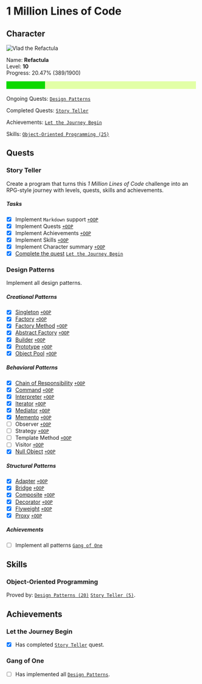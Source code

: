 # 1 Million Lines of Code

## Character

<img src="https://github.com/Refactula.png" alt="Vlad the Refactula" width="200px"/>

Name: **Refactula**  
Level: **10**  
Progress: 20.47% (389/1900)  

![Progress: 20.47%](Story/files/progress-bar.png)

Ongoing Quests: [`Design Patterns`](#design-patterns)

Completed Quests: [`Story Teller`](#story-teller)

Achievements: [`Let the Journey Begin`](#let-the-journey-begin)

Skills: [`Object-Oriented Programming (25)`](#object-oriented-programming)

## Quests

### Story Teller

Create a program that turns this *1 Million Lines of Code* challenge into an RPG-style journey with levels, quests, skills and achievements.

##### Tasks

* [x] Implement `Markdown` support [`+OOP`](#object-oriented-programming)
* [x] Implement Quests [`+OOP`](#object-oriented-programming)
* [x] Implement Achievements [`+OOP`](#object-oriented-programming)
* [x] Implement Skills [`+OOP`](#object-oriented-programming)
* [x] Implement Character summary [`+OOP`](#object-oriented-programming)
* [x] [Complete the quest](Story/src/main/java/refactula/story) [`Let the Journey Begin`](#let-the-journey-begin)

### Design Patterns

Implement all design patterns.

##### Creational Patterns

* [x] [Singleton](DesignPatterns/src/main/java/refactula/design/patterns/creational/singleton) [`+OOP`](#object-oriented-programming)
* [x] [Factory](DesignPatterns/src/main/java/refactula/design/patterns/creational/factory) [`+OOP`](#object-oriented-programming)
* [x] [Factory Method](DesignPatterns/src/main/java/refactula/design/patterns/creational/factory_method) [`+OOP`](#object-oriented-programming)
* [x] [Abstract Factory](DesignPatterns/src/main/java/refactula/design/patterns/creational/abstract_factory) [`+OOP`](#object-oriented-programming)
* [x] [Builder](DesignPatterns/src/main/java/refactula/design/patterns/creational/builder) [`+OOP`](#object-oriented-programming)
* [x] [Prototype](DesignPatterns/src/main/java/refactula/design/patterns/creational/prototype) [`+OOP`](#object-oriented-programming)
* [x] [Object Pool](DesignPatterns/src/main/java/refactula/design/patterns/creational/object_pool) [`+OOP`](#object-oriented-programming)

##### Behavioral Patterns

* [x] [Chain of Responsibility](DesignPatterns/src/main/java/refactula/design/patterns/behavioral/chain_of_responsibility) [`+OOP`](#object-oriented-programming)
* [x] [Command](DesignPatterns/src/main/java/refactula/design/patterns/behavioral/command) [`+OOP`](#object-oriented-programming)
* [x] [Interpreter](DesignPatterns/src/main/java/refactula/design/patterns/behavioral/interpreter) [`+OOP`](#object-oriented-programming)
* [x] [Iterator](DesignPatterns/src/main/java/refactula/design/patterns/behavioral/iterator) [`+OOP`](#object-oriented-programming)
* [x] [Mediator](DesignPatterns/src/main/java/refactula/design/patterns/behavioral/mediator) [`+OOP`](#object-oriented-programming)
* [x] [Memento](DesignPatterns/src/main/java/refactula/design/patterns/behavioral/memento) [`+OOP`](#object-oriented-programming)
* [ ] Observer [`+OOP`](#object-oriented-programming)
* [ ] Strategy [`+OOP`](#object-oriented-programming)
* [ ] Template Method [`+OOP`](#object-oriented-programming)
* [ ] Visitor [`+OOP`](#object-oriented-programming)
* [x] [Null Object](DesignPatterns/src/main/java/refactula/design/patterns/behavioral/null_object) [`+OOP`](#object-oriented-programming)

##### Structural Patterns

* [x] [Adapter](DesignPatterns/src/main/java/refactula/design/patterns/structural/adapter) [`+OOP`](#object-oriented-programming)
* [x] [Bridge](DesignPatterns/src/main/java/refactula/design/patterns/structural/bridge) [`+OOP`](#object-oriented-programming)
* [x] [Composite](DesignPatterns/src/main/java/refactula/design/patterns/structural/composite) [`+OOP`](#object-oriented-programming)
* [x] [Decorator](DesignPatterns/src/main/java/refactula/design/patterns/structural/decorator) [`+OOP`](#object-oriented-programming)
* [x] [Flyweight](DesignPatterns/src/main/java/refactula/design/patterns/structural/flyweight) [`+OOP`](#object-oriented-programming)
* [x] [Proxy](DesignPatterns/src/main/java/refactula/design/patterns/structural/proxy) [`+OOP`](#object-oriented-programming)

##### Achievements

* [ ] Implement all patterns [`Gang of One`](#gang-of-one)

## Skills

### Object-Oriented Programming

Proved by: [`Design Patterns (20)`](#design-patterns) [`Story Teller (5)`](#story-teller).

## Achievements

### Let the Journey Begin

* [x] Has completed [`Story Teller`](#story-teller) quest.

### Gang of One

* [ ] Has implemented all [`Design Patterns`](#design-patterns).

